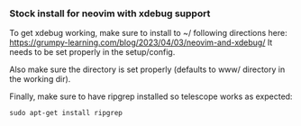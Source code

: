 ### Stock install for neovim with xdebug support ### 
To get xdebug working, make sure to install to ~/ following directions here:
https://grumpy-learning.com/blog/2023/04/03/neovim-and-xdebug/
It needs to be set properly in the setup/config. 

Also make sure the directory is set properly (defaults to www/ directory in the working dir).

Finally, make sure to have ripgrep installed so telescope works as expected:
```
sudo apt-get install ripgrep
```
